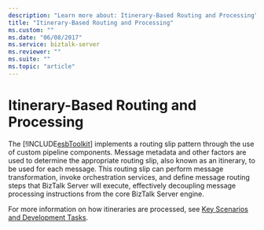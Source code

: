 ```yaml
---
description: "Learn more about: Itinerary-Based Routing and Processing"
title: "Itinerary-Based Routing and Processing"
ms.custom: ""
ms.date: "06/08/2017"
ms.service: biztalk-server
ms.reviewer: ""
ms.suite: ""
ms.topic: "article"
---
```

# Itinerary-Based Routing and Processing
The [!INCLUDE[esbToolkit](../includes/esbtoolkit-md.md)] implements a routing slip pattern through the use of custom pipeline components. Message metadata and other factors are used to determine the appropriate routing slip, also known as an itinerary, to be used for each message. This routing slip can perform message transformation, invoke orchestration services, and define message routing steps that BizTalk Server will execute, effectively decoupling message processing instructions from the core BizTalk Server engine.  
  
 For more information on how itineraries are processed, see [Key Scenarios and Development Tasks](../esb-toolkit/key-scenarios-and-development-tasks.md).
